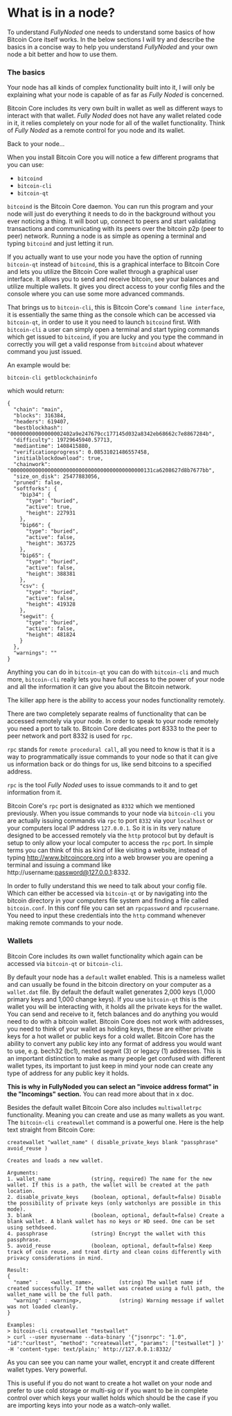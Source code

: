 # What is in a node?

To understand *FullyNoded* one needs to understand some basics of how Bitcoin Core itself works. In the below sections I will try and describe the basics in a concise way to help you understand *FullyNoded* and your own node a bit better and how to use them.

### The basics

Your node has all kinds of complex functionality built into it, I will only be explaining what your node is capable of as far as *Fully Noded* is concerned.

Bitcoin Core includes its very own built in wallet as well as different ways to interact with that wallet. *Fully Noded* does not have any wallet related code in it, it relies completely on your node for all of the wallet functionality. Think of *Fully Noded* as a remote control for you node and its wallet.

Back to your node...

When you install Bitcoin Core you will notice a few different programs that you can use:

- `bitcoind`
- `bitcoin-cli`
- `bitcoin-qt`

`bitcoind` is the Bitcoin Core daemon. You can run this program and your node will just do everything it needs to do in the background without you ever noticing a thing. It will boot up, connect to peers and start validating transactions and communicating with its peers over the bitcoin p2p (peer to peer) network. Running a node is as simple as opening a terminal and typing `bitcoind` and just letting it run.

If you actually want to use your node you have the option of running `bitcoin-qt` instead of `bitcoind`, this is a graphical interface to Bitcoin Core and lets you utilize the Bitcoin Core wallet through a graphical user interface. It allows you to send and receive bitcoin, see your balances and utilize multiple wallets. It gives you direct access to your config files and the console where you can use some more advanced commands.

That brings us to `bitcoin-cli`, this is Bitcoin Core's `command line interface`, it is essentially the same thing as the console which can be accessed via `bitcoin-qt`, in order to use it you need to launch `bitcoind` first. With `bitcoin-cli` a user can simply open a terminal and start typing commands which get issued to `bitcoind`, if you are lucky and you type the command in correctly you will get a valid response from `bitcoind` about whatever command you just issued.

An example would be:

`bitcoin-cli getblockchaininfo`

which would return:

```
{
  "chain": "main",
  "blocks": 316384,
  "headers": 619407,
  "bestblockhash": "00000000000000002402a9e247679cc177145d032a8342eb68662c7e8867284b",
  "difficulty": 19729645940.57713,
  "mediantime": 1408415880,
  "verificationprogress": 0.08531021486557458,
  "initialblockdownload": true,
  "chainwork": "0000000000000000000000000000000000000000000131ca6208627d8b7677bb",
  "size_on_disk": 25477883056,
  "pruned": false,
  "softforks": {
    "bip34": {
      "type": "buried",
      "active": true,
      "height": 227931
    },
    "bip66": {
      "type": "buried",
      "active": false,
      "height": 363725
    },
    "bip65": {
      "type": "buried",
      "active": false,
      "height": 388381
    },
    "csv": {
      "type": "buried",
      "active": false,
      "height": 419328
    },
    "segwit": {
      "type": "buried",
      "active": false,
      "height": 481824
    }
  },
  "warnings": ""
}
```

Anything you can do in `bitcoin-qt` you can do with `bitcoin-cli` and much more, `bitcoin-cli` really lets you have full access to the power of your node and all the information it can give you about the Bitcoin network.

The killer app here is the ability to access your nodes functionality remotely.

There are two completely separate realms of functionality that can be accessed remotely via your node. In order to speak to your node remotely you need a port to talk to. Bitcoin Core dedicates port 8333 to the peer to peer network and port 8332 is used for `rpc`.

`rpc` stands for `remote procedural call`, all you need to know is that it is a way to programmatically issue commands to your node so that it can give us information back or do things for us, like send bitcoins to a specified address.

`rpc` is the tool *Fully Noded* uses to issue commands to it and to get information from it.

Bitcoin Core's `rpc` port is designated as `8332` which we mentioned previously. When you issue commands to your node via `bitcoin-cli` you are actually issuing commands via `rpc` to port `8332` via your `localhost` or your computers local IP address `127.0.0.1`. So it is in its very nature designed to be accessed remotely via the `http` protocol but by default is setup to only allow your local computer to access the `rpc` port. In simple terms you can think of this as kind of like visiting a website, instead of typing http://www.bitcoincore.org into a web browser you are opening a terminal and issuing a command like http://username:password@127.0.0.1:8332.

In order to fully understand this we need to talk about your config file. Which can either be accessed via `bitcoin-qt` or by navigating into the bitcoin directory in your computers file system and finding a file called `bitcoin.conf`. In this conf file you can set an `rpcpassword` and `rpcusername`. You need to input these credentials into the `http` command whenever making remote commands to your node.

### Wallets

Bitcoin Core includes its own wallet functionality which again can be accessed via `bitcoin-qt` or `bitcoin-cli`.

By default your node has a `default` wallet enabled. This is a nameless wallet and can usually be found in the bitcoin directory on your computer as a `wallet.dat` file. By default the default wallet generates 2,000 keys (1,000 primary keys and 1,000 change keys). If you use `bitcoin-qt` this is the wallet you will be interacting with, it holds all the private keys for the wallet. You can send and receive to it, fetch balances and do anything you would need to do with a bitcoin wallet. Bitcoin Core does not work with addresses, you need to think of your wallet as holding keys, these are either private keys for a hot wallet or public keys for a cold wallet. Bitcoin Core has the ability to convert any public key into any format of address you would want to use, e.g. bech32 (bc1), nested segwit (3) or legacy (1) addresses. This is an important distinction to make as many people get confused with different wallet types, its important to just keep in mind your node can create any type of address for any public key it holds.

**This is why in FullyNoded you can select an "invoice address format" in the "Incomings" section.** You can read more about that in x doc.

Besides the default wallet Bitcoin Core also includes `multiwalletrpc` functionality. Meaning you can create and use as many wallets as you want. The `bitcoin-cli createwallet` command is a powerful one. Here is the help text straight from Bitcoin Core:

```
createwallet "wallet_name" ( disable_private_keys blank "passphrase" avoid_reuse )

Creates and loads a new wallet.

Arguments:
1. wallet_name             (string, required) The name for the new wallet. If this is a path, the wallet will be created at the path location.
2. disable_private_keys    (boolean, optional, default=false) Disable the possibility of private keys (only watchonlys are possible in this mode).
3. blank                   (boolean, optional, default=false) Create a blank wallet. A blank wallet has no keys or HD seed. One can be set using sethdseed.
4. passphrase              (string) Encrypt the wallet with this passphrase.
5. avoid_reuse             (boolean, optional, default=false) Keep track of coin reuse, and treat dirty and clean coins differently with privacy considerations in mind.

Result:
{
  "name" :    <wallet_name>,        (string) The wallet name if created successfully. If the wallet was created using a full path, the wallet_name will be the full path.
  "warning" : <warning>,            (string) Warning message if wallet was not loaded cleanly.
}

Examples:
> bitcoin-cli createwallet "testwallet"
> curl --user myusername --data-binary '{"jsonrpc": "1.0", "id":"curltest", "method": "createwallet", "params": ["testwallet"] }' -H 'content-type: text/plain;' http://127.0.0.1:8332/
```

As you can see you can name your wallet, encrypt it and create different wallet types. Very powerful.

This is useful if you do not want to create a hot wallet on your node and prefer to use cold storage or multi-sig or if you want to be in complete control over which keys your wallet holds which should be the case if you are importing keys into your node as a watch-only wallet.
